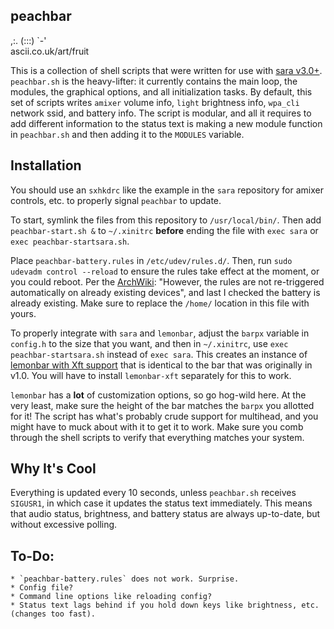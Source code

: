 peachbar
-----
 ,:.
(:::)
\`-'																		
							ascii.co.uk/art/fruit

This is a collection of shell scripts that were written for use with [sara v3.0+](https://github.com/gitluin/sara). `peachbar.sh` is the heavy-lifter: it currently contains the main loop, the modules, the graphical options, and all initialization tasks. By default, this set of scripts writes `amixer` volume info, `light` brightness info, `wpa_cli` network ssid, and battery info. The script is modular, and all it requires to add different information to the status text is making a new module function in `peachbar.sh` and then adding it to the `MODULES` variable.

## Installation
You should use an `sxhkdrc` like the example in the `sara` repository for amixer controls, etc. to properly signal `peachbar` to update.

To start, symlink the files from this repository to `/usr/local/bin/`. Then add `peachbar-start.sh &` to `~/.xinitrc` **before** ending the file with `exec sara` or `exec peachbar-startsara.sh`.

Place `peachbar-battery.rules` in `/etc/udev/rules.d/`. Then, run `sudo udevadm control --reload` to ensure the rules take effect at the moment, or you could reboot. Per the [ArchWiki](https://wiki.archlinux.org/index.php/Udev): "However, the rules are not re-triggered automatically on already existing devices", and last I checked the battery is already existing. Make sure to replace the `/home/` location in this file with yours.

To properly integrate with `sara` and `lemonbar`, adjust the `barpx` variable in `config.h` to the size that you want, and then in `~/.xinitrc`, use `exec peachbar-startsara.sh` instead of `exec sara`. This creates an instance of [lemonbar with Xft support](https://github.com/krypt-n/bar) that is identical to the bar that was originally in v1.0. You will have to install `lemonbar-xft` separately for this to work.

`lemonbar` has a **lot** of customization options, so go hog-wild here. At the very least, make sure the height of the bar matches the `barpx` you allotted for it! The script has what's probably crude support for multihead, and you might have to muck about with it to get it to work. Make sure you comb through the shell scripts to verify that everything matches your system.

## Why It's Cool
Everything is updated every 10 seconds, unless `peachbar.sh` receives `SIGUSR1`, in which case it updates the status text immediately. This means that audio status, brightness, and battery status are always up-to-date, but without excessive polling.

## To-Do:
	* `peachbar-battery.rules` does not work. Surprise.
	* Config file?
	* Command line options like reloading config?
	* Status text lags behind if you hold down keys like brightness, etc. (changes too fast).
